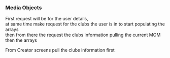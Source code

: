 ### Media Objects

First request will be for the user details,  
at same time make request for the clubs the user is in to start populating the arrays  
then from there the request the clubs information pulling the current MOM then the arrays

From Creator screens pull the clubs information first
